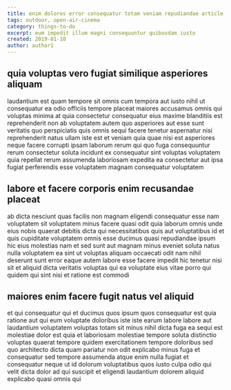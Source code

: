 ```yaml
---
title: enim dolores error consequatur totam veniam repudiandae article 9726
tags: outdoor, open-air-cinema
category: things-to-do
excerpt: eum impedit illum magni consequuntur quibusdam iusto
created: 2019-01-10
author: author1
---
```


## quia voluptas vero fugiat similique asperiores aliquam

laudantium est quam tempore sit omnis cum tempora aut iusto nihil ut consequatur ea odio officiis tempore placeat maiores accusamus omnis qui voluptas minima at quia consectetur consequatur eius maxime blanditiis est reprehenderit non ab voluptatem autem quo asperiores aut esse sunt veritatis quo perspiciatis quis omnis sequi facere tenetur aspernatur nisi reprehenderit natus ullam iste est et veniam quia quae nisi est asperiores neque facere corrupti ipsam laborum rerum qui quo fuga consequuntur rerum consectetur soluta incidunt ex consequatur sint voluptas voluptatem quia repellat rerum assumenda laboriosam expedita ea consectetur aut ipsa fugiat perferendis esse voluptatem magnam consequatur voluptatem

## labore et facere corporis enim recusandae placeat

ab dicta nesciunt quas facilis non magnam eligendi consequatur esse nam voluptatem sit voluptatem minus facere quasi odit quia laborum omnis unde eius nobis quaerat debitis dicta qui necessitatibus quis aut voluptatibus id et quis cupiditate voluptatem omnis esse ducimus quasi repudiandae ipsum hic eius molestias nam et sed sunt aut magnam minus eveniet soluta natus nulla voluptatem ea sint ut voluptas aliquam occaecati odit nam nihil deserunt sunt error eaque autem labore esse facere impedit hic tenetur nisi sit et aliquid dicta veritatis voluptas qui ea voluptate eius vitae porro qui quidem qui sint nisi et ratione est commodi

## maiores enim facere fugit natus vel aliquid

et qui consequatur qui et ducimus quos ipsum quos consequatur est quia ratione aut qui eum voluptate doloribus iste iste earum labore labore aut laudantium voluptatem voluptas totam sit minus nihil dicta fuga ea sequi est molestiae dolor est quia et laboriosam molestiae tempore soluta distinctio voluptas quaerat tempore quidem exercitationem tempore doloribus sed quo architecto dicta quam pariatur non odit explicabo minus fuga et consequatur sed tempore assumenda atque enim nulla fugiat et consequatur neque ut id dolorum voluptatibus quos iusto culpa odio qui velit dicta dolor ad qui suscipit et eligendi laudantium dolorem aliquid explicabo quasi omnis qui
